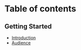# Table of contents

## Getting Started

* [Introduction](README.md)
* [Audience](getting-started/audience.md)
